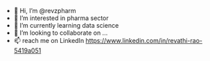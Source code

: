 - 👋 Hi, I’m @revzpharm
- 👀 I’m interested in pharma sector 
- 🌱 I’m currently learning data science 
- 💞️ I’m looking to collaborate on ...
- 📫  reach me on LinkedIn 
https://www.linkedin.com/in/revathi-rao-5419a051
<!---
revzpharm/revzpharm is a ✨ special ✨ repository because its `README.md` (this file) appears on your GitHub profile.
You can click the Preview link to take a look at your changes.
--->
